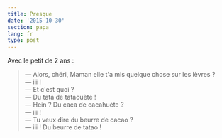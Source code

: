 ```yaml
---
title: Presque
date: '2015-10-30'
section: papa
lang: fr
type: post
---
```


Avec le petit de 2 ans :

> — Alors, chéri, Maman elle t'a mis quelque chose sur les lèvres ?  
> — iii !  
> — Et c'est quoi ?  
> — Du tata de tataouète !  
> — Hein ? Du caca de cacahuète ?  
> — iii !  
> — Tu veux dire du beurre de cacao ?  
> — iii ! Du beurre de tatao !


